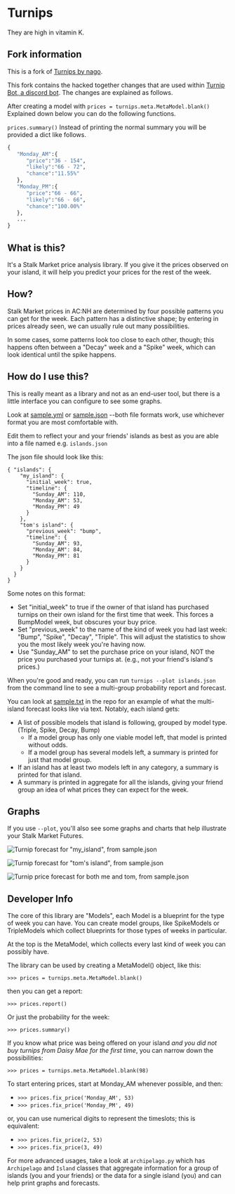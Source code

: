 # Turnips

They are high in vitamin K.

## Fork information
This is a fork of [Turnips by nago](https://gitlab.com/nanoNago/turnips).

This fork contains the hacked together changes that are used within
[Turnip Bot, a discord bot](https://github.com/vlee489/Turnip-Bot). The changes
are explained as follows.

After creating a model with `prices = turnips.meta.MetaModel.blank()`
Explained down below you can do the following functions.

`prices.summary()` Instead of printing the normal summary you will be provided
a dict like follows.

```python
{
   "Monday_AM":{
      "price":"36 - 154",
      "likely":"66 - 72",
      "chance":"11.55%"
   },
   "Monday_PM":{
      "price":"66 - 66",
      "likely":"66 - 66",
      "chance":"100.00%"
   },
   ...
}
```


## What is this?

It's a Stalk Market price analysis library. If you give it the prices
observed on your island, it will help you predict your prices for the
rest of the week.

## How?

Stalk Market prices in AC:NH are determined by four possible patterns
you can get for the week. Each pattern has a distinctive shape; by
entering in prices already seen, we can usually rule out many
possibilities.

In some cases, some patterns look too close to each other, though; this
happens often between a "Decay" week and a "Spike" week, which can look
identical until the spike happens.

## How do I use this?

This is really meant as a library and not as an end-user tool, but there
is a little interface you can configure to see some graphs.

Look at
[sample.yml](https://gitlab.com/nanoNago/turnips/-/blob/master/sample.yml)
or
[sample.json](https://gitlab.com/nanoNago/turnips/-/blob/master/sample.json)
--both file formats work, use whichever format you are most comfortable
with.

Edit them to reflect your and your friends' islands as best as you are
able into a file named e.g. `islands.json`

The json file should look like this:

    { "islands": {
        "my_island": {
          "initial_week": true,
          "timeline": {
            "Sunday_AM": 110,
            "Monday_AM": 53,
            "Monday_PM": 49
          }
        },
        "tom's island": {
          "previous_week": "bump",
          "timeline": {
            "Sunday_AM": 93,
            "Monday_AM": 84,
            "Monday_PM": 81
          }
        }
      }
    }

Some notes on this format:

-   Set "initial\_week" to true if the owner of that island has
    purchased turnips on their own island for the first time that week.
    This forces a BumpModel week, but obscures your buy price.
-   Set "previous\_week" to the name of the kind of week you had last
    week: "Bump", "Spike", "Decay", "Triple". This will adjust the
    statistics to show you the most likely week you're having now.
-   Use "Sunday\_AM" to set the purchase price on your island, NOT the
    price you purchased your turnips at. (e.g., not your friend's
    island's prices.)

When you're good and ready, you can run `turnips --plot islands.json`
from the command line to see a multi-group probability report and
forecast.

You can look at
[sample.txt](https://gitlab.com/nanoNago/turnips/-/blob/master/sample.txt)
in the repo for an example of what the multi-island forecast looks like
via text. Notably, each island gets:

-   A list of possible models that island is following, grouped by model
    type. (Triple, Spike, Decay, Bump)
    -   If a model group has only one viable model left, that model is
        printed without odds.
    -   If a model group has several models left, a summary is printed
        for just that model group.
-   If an island has at least two models left in any category, a summary
    is printed for that island.
-   A summary is printed in aggregate for all the islands, giving your
    friend group an idea of what prices they can expect for the week.

## Graphs

If you use `--plot`, you'll also see some graphs and charts that help
illustrate your Stalk Market Futures.

![Turnip forecast for "my\_island", from
sample.json](static/my_island.png)

![Turnip forecast for "tom's island", from
sample.json](static/toms_island.png)

![Turnip price forecast for both me and tom, from
sample.json](static/sample_forecast.png)

## Developer Info

The core of this library are "Models", each Model is a blueprint for the
type of week you can have. You can create model groups, like SpikeModels
or TripleModels which collect blueprints for those types of weeks in
particular.

At the top is the MetaModel, which collects every last kind of week you
can possibly have.

The library can be used by creating a MetaModel() object, like this:

`>>> prices = turnips.meta.MetaModel.blank()`

then you can get a report:

`>>> prices.report()`

Or just the probability for the week:

`>>> prices.summary()`

If you know what price was being offered on your island *and you did not
buy turnips from Daisy Mae for the first time*, you can narrow down the
possibilities:

`>>> prices = turnips.meta.MetaModel.blank(98)`

To start entering prices, start at Monday\_AM whenever possible, and
then:

-   `>>> prices.fix_price('Monday_AM', 53)`
-   `>>> prices.fix_price('Monday_PM', 49)`

or, you can use numerical digits to represent the timeslots; this is
equivalent:

-   `>>> prices.fix_price(2, 53)`
-   `>>> prices.fix_price(3, 49)`

For more advanced usages, take a look at `archipelago.py` which has
`Archipelago` and `Island` classes that aggregate information for a
group of islands (you and your friends) or the data for a single island
(you) and can help print graphs and forecasts.
